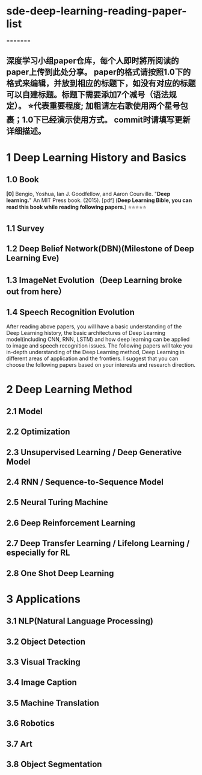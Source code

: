 # sde-deep-learning-reading-paper-list
=======

深度学习小组paper仓库，每个人即时將所阅读的paper上传到此处分享。
paper的格式请按照1.0下的格式来编辑，并放到相应的标题下，如没有对应的标题可以自建标题。标题下需要添加7个减号（语法规定）。
:star:代表重要程度; 加粗请左右歌使用两个星号包裹；1.0下已经演示使用方式。
commit时请填写更新详细描述。
-------

1 Deep Learning History and Basics
=======

1.0 Book
------- 
**[0]** Bengio, Yoshua, Ian J. Goodfellow, and Aaron Courville. "**Deep learning.**" An MIT Press book. (2015). [pdf] (**Deep Learning Bible, you can read this book while reading following papers.**) :star::star::star::star::star:

1.1 Survey
------- 

1.2 Deep Belief Network(DBN)(Milestone of Deep Learning Eve)
------- 

1.3 ImageNet Evolution（Deep Learning broke out from here）
------- 

1.4 Speech Recognition Evolution
------- 

After reading above papers, you will have a basic understanding of the Deep Learning history, the basic architectures of Deep Learning model(including CNN, RNN, LSTM) and how deep learning can be applied to image and speech recognition issues. The following papers will take you in-depth understanding of the Deep Learning method, Deep Learning in different areas of application and the frontiers. I suggest that you can choose the following papers based on your interests and research direction.

2 Deep Learning Method
=======

2.1 Model
------- 

2.2 Optimization
------- 

2.3 Unsupervised Learning / Deep Generative Model
------- 

2.4 RNN / Sequence-to-Sequence Model
------- 

2.5 Neural Turing Machine
------- 

2.6 Deep Reinforcement Learning
------- 

2.7 Deep Transfer Learning / Lifelong Learning / especially for RL
------- 

2.8 One Shot Deep Learning
------- 

3 Applications
=======

3.1 NLP(Natural Language Processing)
------- 

3.2 Object Detection
------- 

3.3 Visual Tracking
------- 

3.4 Image Caption
------- 

3.5 Machine Translation
------- 

3.6 Robotics
------- 

3.7 Art
------- 

3.8 Object Segmentation
------- 
